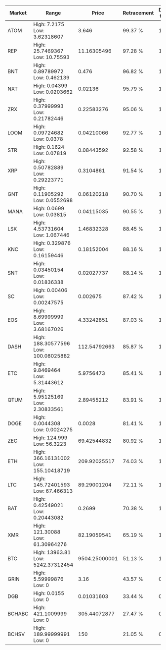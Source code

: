 | Market | Range | Price| Retracement | Doubles to 50% |
| --- | --- | --- | --- | --- |
| ATOM | High: 7.2175<br />Low: 3.62318607 | 3.646 | 99.37 % | 1.49 |
| REP | High: 25.7469367<br />Low: 10.75593 | 11.16305496 | 97.28 % | 1.63 |
| BNT | High: 0.89789972<br />Low: 0.462139 | 0.476 | 96.82 % | 1.43 |
| NXT | High: 0.04399<br />Low: 0.0203662 | 0.02136 | 95.79 % | 1.51 |
| ZRX | High: 0.37999993<br />Low: 0.21782446 | 0.22583276 | 95.06 % | 1.32 |
| LOOM | High: 0.09724682<br />Low: 0.0378 | 0.04210066 | 92.77 % | 1.60 |
| STR | High: 0.1624<br />Low: 0.07819 | 0.08443592 | 92.58 % | 1.42 |
| XRP | High: 0.50782889<br />Low: 0.29223771 | 0.3104861 | 91.54 % | 1.29 |
| GNT | High: 0.11905292<br />Low: 0.0552698 | 0.06120218 | 90.70 % | 1.42 |
| MANA | High: 0.0699<br />Low: 0.03815 | 0.04115035 | 90.55 % | 1.31 |
| LSK | High: 4.53731604<br />Low: 1.067446 | 1.46832328 | 88.45 % | 1.91 |
| KNC | High: 0.329876<br />Low: 0.16159446 | 0.18152004 | 88.16 % | 1.35 |
| SNT | High: 0.03450154<br />Low: 0.01836338 | 0.02027737 | 88.14 % | 1.30 |
| SC | High: 0.00406<br />Low: 0.00247575 | 0.002675 | 87.42 % | 1.22 |
| EOS | High: 8.69999999<br />Low: 3.68167026 | 4.33242851 | 87.03 % | 1.43 |
| DASH | High: 188.30577596<br />Low: 100.08025882 | 112.54792663 | 85.87 % | 1.28 |
| ETC | High: 9.8469464<br />Low: 5.31443612 | 5.9756473 | 85.41 % | 1.27 |
| QTUM | High: 5.95125169<br />Low: 2.30833561 | 2.89455212 | 83.91 % | 1.43 |
| DOGE | High: 0.0044308<br />Low: 0.0024275 | 0.0028 | 81.41 % | 1.22 |
| ZEC | High: 124.999<br />Low: 56.3223 | 69.42544832 | 80.92 % | 1.31 |
| ETH | High: 366.16131002<br />Low: 155.10418719 | 209.92025517 | 74.03 % | 1.24 |
| LTC | High: 145.72401593<br />Low: 67.466313 | 89.29001204 | 72.11 % | 1.19 |
| BAT | High: 0.42549021<br />Low: 0.20443082 | 0.2699 | 70.38 % | 1.17 |
| XMR | High: 121.30088<br />Low: 61.30964276 | 82.19059541 | 65.19 % | 1.11 |
| BTC | High: 13963.81<br />Low: 5242.37312454 | 9504.25000001 | 51.13 % | 1.01 |
| GRIN | High: 5.59999876<br />Low: 0 | 3.16 | 43.57 % | 0.00 |
| DGB | High: 0.0155<br />Low: 0 | 0.01031603 | 33.44 % | 0.00 |
| BCHABC | High: 421.1009999<br />Low: 0 | 305.44072877 | 27.47 % | 0.00 |
| BCHSV | High: 189.99999991<br />Low: 0 | 150 | 21.05 % | 0.00 |
